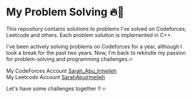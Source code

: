 # My Problem Solving 🔥💪

This repository contains solutions to problems I've solved on Codeforces, Leetcode and others. Each problem solution is implemented in C++.

I've been actively solving problems on Codeforces for a year, although I took a break for the past two years. Now, I'm back to rekindle my passion for problem-solving and programming challenges.🔥

My CodeForces Account [Sarah_Abu_Irmeileh](https://codeforces.com/profile/Sarah_Abu_Irmeileh) <br>
My Leetcode Account [SarahAbuirmeileh](https://leetcode.com/u/SarahAbuirmeileh/)

Let's have some challenges together !! 🔥
